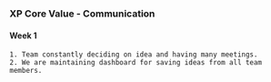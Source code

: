 ### XP Core Value - Communication

#### Week 1
	1. Team constantly deciding on idea and having many meetings.
	2. We are maintaining dashboard for saving ideas from all team members.
